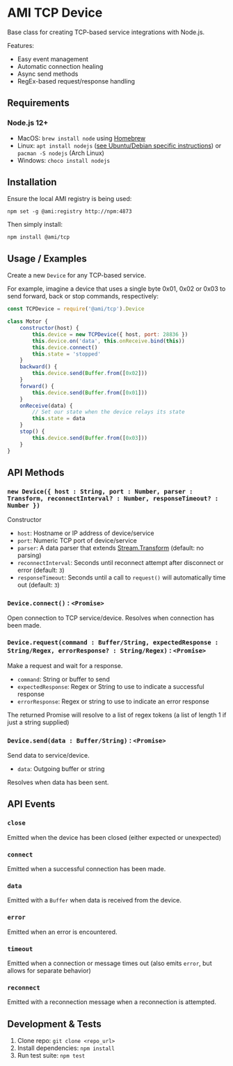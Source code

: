 AMI TCP Device
==============

Base class for creating TCP-based service integrations with Node.js.

Features:

 * Easy event management
 * Automatic connection healing
 * Async send methods
 * RegEx-based request/response handling

Requirements
------------

### Node.js 12+

 * MacOS: `brew install node` using [Homebrew](http://brew.sh/)
 * Linux: `apt install nodejs` ([see Ubuntu/Debian specific instructions](https://nodejs.org/en/download/package-manager/#debian-and-ubuntu-based-linux-distributions)) or `pacman -S nodejs` (Arch Linux)
 * Windows: `choco install nodejs`

Installation
------------

Ensure the local AMI registry is being used:

```shell
npm set -g @ami:registry http://npm:4873
```

Then simply install:

```shell
npm install @ami/tcp
```

Usage / Examples
----------------

Create a new `Device` for any TCP-based service.

For example, imagine a device that uses a single byte 0x01, 0x02 or 0x03 to send forward, back or stop commands, respectively:

```javascript
const TCPDevice = require('@ami/tcp').Device

class Motor {
    constructor(host) {
        this.device = new TCPDevice({ host, port: 28836 })
        this.device.on('data', this.onReceive.bind(this))
        this.device.connect()
        this.state = 'stopped'
    }
    backward() {
        this.device.send(Buffer.from([0x02]))
    }
    forward() {
        this.device.send(Buffer.from([0x01]))
    }
    onReceive(data) {
        // Set our state when the device relays its state
        this.state = data
    }
    stop() {
        this.device.send(Buffer.from([0x03]))
    }
}
```

API Methods
-----------

### `new Device({ host : String, port : Number, parser : Transform, reconnectInterval? : Number, responseTimeout? : Number })`

Constructor

  * `host`: Hostname or IP address of device/service
  * `port`: Numeric TCP port of device/service
  * `parser`: A data parser that extends [Stream.Transform](https://nodejs.org/api/stream.html#stream_class_stream_transform) (default: no parsing)
  * `reconnectInterval`: Seconds until reconnect attempt after disconnect or error (default: `3`)
  * `responseTimeout`: Seconds until a call to `request()` will automatically time out (default: `3`)
  
### `Device.connect()` : `<Promise>`

Open connection to TCP service/device. Resolves when connection has been made.

### `Device.request(command : Buffer/String, expectedResponse : String/Regex, errorResponse? : String/Regex)` : `<Promise>`

Make a request and wait for a response.

 * `command`: String or buffer to send
 * `expectedResponse`: Regex or String to use to indicate a successful response
 * `errorResponse`: Regex or string to use to indicate an error response

The returned Promise will resolve to a list of regex tokens (a list of length 1 if just a string supplied)

### `Device.send(data : Buffer/String)` : `<Promise>`

Send data to service/device.

  * `data`: Outgoing buffer or string

Resolves when data has been sent.

API Events
----------

### `close`

Emitted when the device has been closed (either expected or unexpected)

### `connect`

Emitted when a successful connection has been made.

### `data`

Emitted with a `Buffer` when data is received from the device.

### `error`

Emitted when an error is encountered.

### `timeout`

Emitted when a connection or message times out (also emits `error`, but allows for separate behavior)

### `reconnect`

Emitted with a reconnection message when a reconnection is attempted.

Development & Tests
-------------------

1. Clone repo: `git clone <repo_url>`
2. Install dependencies: `npm install`
3. Run test suite: `npm test`
